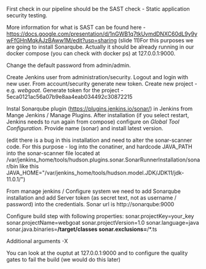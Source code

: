 First check in our pipeline should be the SAST check - Static application security testing. 

More information for what is SAST can be found here - https://docs.google.com/presentation/d/1nGWB1q7tkUvmdDNXC60dL9y9ywFfGHnMqkAJzBAww1M/edit?usp=sharing (slide 11)For this purposes we are going to install Sonarqube. Actually it should be already running in our docker compose (you can check with docker ps) at 127.0.0.1:9000.

Change the default password from admin/admin.

Create Jenkins user from administration/security. Logout and login with new user. From account/security generate new token. Create new project - e.g. *webgoat*. Generate token for the project - 5eca0121ac56a07b9e8aa4eab034492c30872215

Instal Sonarqube plugin (https://plugins.jenkins.io/sonar/) in Jenkins from Mange Jenkins / Manage Plugins. After installation (if you select restart, Jenkins needs to  run again from compose) configure on *Global Tool Configuration*. Provide name (sonar) and install latest version.

(edit there is a bug in this installation and need to alter the sonar-scanner code. For this purpose - log into the conatiner, and hardcode JAVA_PATH into the sonar-scanner file located at /var/jenkins_home/tools/hudson.plugins.sonar.SonarRunnerInstallation/sonar/bin like this JAVA_HOME="/var/jenkins_home/tools/hudson.model.JDK/JDK11/jdk-11.0.1/")

From manage jenkins / Configure system we need to add Sonarqube installation and add Server token (as secret text, not as username / password) into the credentials. Sonar url is http://sonarqube:9000

Configure build step with following properties:
sonar.projectKey=your_key
sonar.projectName=webgoat
sonar.projectVersion=1.0
sonar.language=java
sonar.java.binaries=**/target/classes
sonar.exclusions=**/*.ts

Additional arguments -X

You can look at the ouptut at 127.0.0.1:9000 and to configure the quality gates to fail the build (we would do this later)
